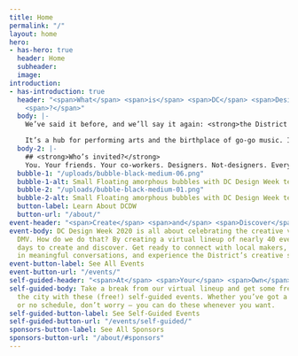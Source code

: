 ```yaml
---
title: Home
permalink: "/"
layout: home
hero:
- has-hero: true
  header: Home
  subheader: 
  image: 
introduction:
- has-introduction: true
  header: "<span>What</span> <span>is</span> <span>DC</span> <span>Design</span> <span>Week</span>
    <span>?</span>"
  body: |-
    We’ve said it before, and we’ll say it again: <strong>the District is more than just politics</strong>.

    It’s a hub for performing arts and the birthplace of go-go music. It’s full of art and artists. It’s the diverse city that gives us energy and perspective. <strong>We’re here to remind everyone that the DMV is full of people who possess that creative magic that leaves us all inspired</strong>.
  body-2: |-
    ## <strong>Who’s invited?</strong>
    You. Your friends. Your co-workers. Designers. Not-designers. Everything-in-between. <strong>Anyone and everyone is welcome</strong>. We’re celebrating the creative voices of the DMV, and we want you to join us.
  bubble-1: "/uploads/bubble-black-medium-06.png"
  bubble-1-alt: Small Floating amorphous bubbles with DC Design Week text inside
  bubble-2: "/uploads/bubble-black-medium-01.png"
  bubble-2-alt: Small Floating amorphous bubbles with DC Design Week text inside
  button-label: Learn About DCDW
  button-url: "/about/"
event-header: "<span>Create</span> <span>and</span> <span>Discover</span>"
event-body: DC Design Week 2020 is all about celebrating the creative voices in the
  DMV. How do we do that? By creating a virtual lineup of nearly 40 events over 8
  days to create and discover. Get ready to connect with local makers, Immerse yourself
  in meaningful conversations, and experience the District’s creative spirit.
event-button-label: See All Events
event-button-url: "/events/"
self-guided-header: "<span>At</span> <span>Your</span> <span>Own</span> <span>Pace</span>"
self-guided-body: Take a break from our virtual lineup and get some fresh air by exploring
  the city with these (free!) self-guided events. Whether you’ve got a busy schedule
  or no schedule, don’t worry — you can do these whenever you want.
self-guided-button-label: See Self-Guided Events
self-guided-button-url: "/events/self-guided/"
sponsors-button-label: See All Sponsors
sponsors-button-url: "/about/#sponsors"
---
```


